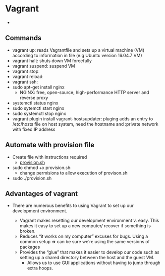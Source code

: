 # Vagrant
-
## Commands
- vagrant up: reads Vagrantfile and sets up a virtual machine (VM) according to information in file (e.g Ubuntu version 16.04.7 VM)
- vagrant halt: shuts down VM forcefully
- vagrant suspend: suspend VM
- vagrant stop:
- vagrant reload:
- vagrant ssh: 
- sudo apt-get install nginx
	- NGINX: free, open-source, high-performance HTTP server and reverse proxy
- systemctl status nginx
- sudo sytemctl start nginx
- sudo systemctl stop nginx
- vagrant plugin install vagrant-hostsupdater: pluging adds an entry to /etc/hosts file on host system, need the hostname and :private network with fixed IP address

## Automate with provision file

- Create file with instructions required
	- [provision.sh](https://github.com/jaydeegbobeh/Devops-Bootcamp/blob/main/Vagrant/provision.sh)
- sudo chmod +x provision.sh
	- change permisions to allow execution of provison.sh
- sudo ./provision.sh
## Advantages of vagrant

- There are numerous benefits to using Vagrant to set up our development environment.

	- Vagrant makes resetting our development environment v. easy. This makes it easy to set up a new computer/ recover if something is broken.
	- Reduces “it works on my computer” excuses for bugs. Using a common setup => can be sure we’re using the same versions of packages
	- Provides the “glue” that makes it easier to develop our code such as setting up a shared directory between the host and the guest VM. 
		- Allows us to use GUI applications without having to jump through 
extra hoops.
